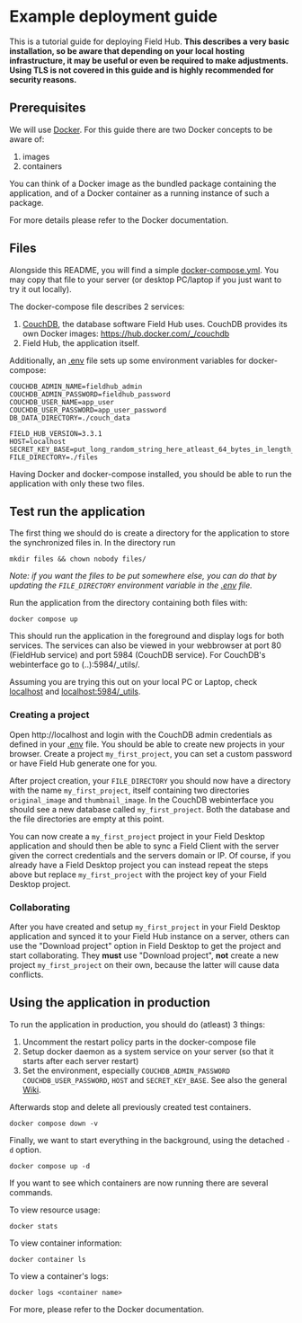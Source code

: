 # Example deployment guide

This is a tutorial guide for deploying Field Hub. __This describes a very basic installation, so be aware that depending on your local hosting infrastructure, it may be useful or even be required to make adjustments. Using TLS is not covered in this guide and is highly recommended for security reasons.__

## Prerequisites

We will use [Docker](https://docs.docker.com/get-started/overview/). For this guide there are two Docker concepts to be aware of:
1. images
2. containers

You can think of a Docker image as the bundled package containing the application, and of a Docker container as a running instance of such a package.

For more details please refer to the Docker documentation.

## Files

Alongside this README, you will find a simple [docker-compose.yml](docker-compose.yml). You may copy that file to your server (or desktop PC/laptop if you just want to try it out locally).

The docker-compose file describes 2 services: 
1. [CouchDB](https://couchdb.apache.org/), the database software Field Hub uses. CouchDB provides its own Docker images: https://hub.docker.com/_/couchdb
2. Field Hub, the application itself.

Additionally, an [.env](.env) file sets up some environment variables for docker-compose:

```
COUCHDB_ADMIN_NAME=fieldhub_admin
COUCHDB_ADMIN_PASSWORD=fieldhub_password
COUCHDB_USER_NAME=app_user
COUCHDB_USER_PASSWORD=app_user_password
DB_DATA_DIRECTORY=./couch_data

FIELD_HUB_VERSION=3.3.1
HOST=localhost
SECRET_KEY_BASE=put_long_random_string_here_atleast_64_bytes_in_length_123456789
FILE_DIRECTORY=./files
```

Having Docker and docker-compose installed, you should be able to run the application with only these two files.

## Test run the application

The first thing we should do is create a directory for the application to store the synchronized files in. In the directory run

```
mkdir files && chown nobody files/
```

_Note: if you want the files to be put somewhere else, you can do that by updating the `FILE_DIRECTORY` environment variable in the [.env](.env) file._

Run the application from the directory containing both files with:

```
docker compose up
```

This should run the application in the foreground and display logs for both services. The services can also be viewed in your webbrowser at port 80 (FieldHub service) and port 5984 (CouchDB service). For CouchDB's webinterface go to (..):5984/_utils/. 

Assuming you are trying this out on your local PC or Laptop, check [localhost](http://localhost) and [localhost:5984/_utils](http://localhost:5984/_utils).

### Creating a project

Open http://localhost and login with the CouchDB admin credentials as defined in your [.env](.env) file. You should be able to create new projects in your browser. Create a project `my_first_project`, you can set a custom password or have Field Hub generate one for you.

After project creation, your `FILE_DIRECTORY` you should now have a directory with the name `my_first_project`, itself containing two directories `original_image` and `thumbnail_image`. In the CouchDB webinterface you should see a new database called `my_first_project`. Both the database and the file directories are empty at this point.

You can now create a `my_first_project` project in your Field Desktop application and should then be able to sync a Field Client with the server given the correct credentials and the servers domain or IP. Of course, if you already have a Field Desktop project you can instead repeat the steps above but replace `my_first_project` with the project key of your Field Desktop project.

### Collaborating

After you have created and setup `my_first_project` in your Field Desktop application and synced it to your Field Hub instance on a server, others can use the "Download project" option in Field Desktop to get the project and start collaborating. They __must__ use "Download project", __not__ create a new project `my_first_project` on their own, because the latter will cause data conflicts.

## Using the application in production

To run the application in production, you should do (atleast) 3 things:
1. Uncomment the restart policy parts in the docker-compose file
2. Setup docker daemon as a system service on your server (so that it starts after each server restart)
3. Set the environment, especially `COUCHDB_ADMIN_PASSWORD` `COUCHDB_USER_PASSWORD`, `HOST` and `SECRET_KEY_BASE`. See also the general [Wiki](https://github.com/dainst/idai-field/wiki/Field-Hub).

Afterwards stop and delete all previously created test containers.

```
docker compose down -v
```

Finally, we want to start everything in the background, using the detached `-d` option.

```
docker compose up -d
```

If you want to see which containers are now running there are several commands.

To view resource usage:
```
docker stats
```

To view container information:
```
docker container ls
```

To view a container's logs:
```
docker logs <container name>
```

For more, please refer to the Docker documentation.
